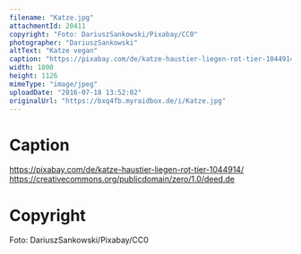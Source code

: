```yaml
---
filename: "Katze.jpg"
attachmentId: 20411
copyright: "Foto: DariuszSankowski/Pixabay/CC0"
photographer: "DariuszSankowski"
altText: "Katze vegan"
caption: "https://pixabay.com/de/katze-haustier-liegen-rot-tier-1044914/\nhttps://creativecommons.org/publicdomain/zero/1.0/deed.de"
width: 1800
height: 1126
mimeType: "image/jpeg"
uploadDate: "2016-07-18 13:52:02"
originalUrl: "https://bxq4fb.myraidbox.de/i/Katze.jpg"
---
```


# Caption

https://pixabay.com/de/katze-haustier-liegen-rot-tier-1044914/
https://creativecommons.org/publicdomain/zero/1.0/deed.de

# Copyright

Foto: DariuszSankowski/Pixabay/CC0
